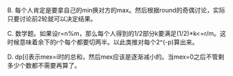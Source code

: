 B. 每个人肯定是要拿自己的min换对方的max。然后根据round的奇偶讨论，实际只要讨论前2轮就可以决定结果。

C. 数学题。如果设r=n%m，那么每个人得到的1/2部分k要满足(1/2)\*k<=r/m。这时候意味着余下的r个每个都要切两半。以此类推对每个2^(-p)算出来。

D. dp[i]表示mex=i时的总和，然后mex应该是逐渐减小的。当mex=0之后不管剩多少个数都不需要再算了。

